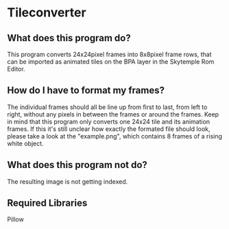 # Tileconverter

## What does this program do?
This program converts 24x24pixel frames into 8x8pixel frame rows, that can be imported as animated tiles on the BPA layer in the Skytemple Rom Editor.

## How do I have to format my frames?
The individual frames should all be line up from first to last, from left to right, without any pixels in between the frames or around the frames.
Keep in mind that this program only converts one 24x24 tile and its animation frames.
If this it's still unclear how exactly the formated file should look, please take a look at the "example.png", which contains 8 frames of a rising white object.

## What does this program not do?
The resulting image is not getting indexed.

## Required Libraries
Pillow
